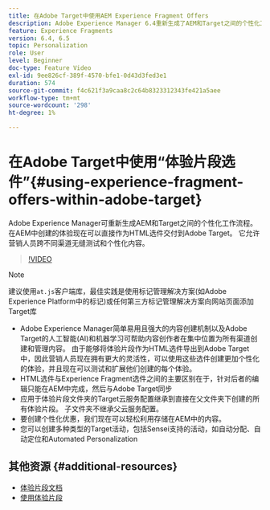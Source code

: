 ```yaml
---
title: 在Adobe Target中使用AEM Experience Fragment Offers
description: Adobe Experience Manager 6.4重新生成了AEM和Target之间的个性化工作流程。 在AEM中创建的体验现在可以直接作为HTML选件交付到Adobe Target。 它允许营销人员跨不同渠道无缝测试和个性化内容。
feature: Experience Fragments
version: 6.4, 6.5
topic: Personalization
role: User
level: Beginner
doc-type: Feature Video
exl-id: 9ee826cf-389f-4570-bfe1-0d43d3fed3e1
duration: 574
source-git-commit: f4c621f3a9caa8c2c64b8323312343fe421a5aee
workflow-type: tm+mt
source-wordcount: '298'
ht-degree: 1%

---
```


# 在Adobe Target中使用“体验片段选件”{#using-experience-fragment-offers-within-adobe-target}

Adobe Experience Manager可重新生成AEM和Target之间的个性化工作流程。 在AEM中创建的体验现在可以直接作为HTML选件交付到Adobe Target。 它允许营销人员跨不同渠道无缝测试和个性化内容。

>[!VIDEO](https://video.tv.adobe.com/v/22383?quality=12&learn=on)

>[!NOTE]
>
>建议使用`at.js`客户端库，最佳实践是使用标记管理解决方案(如Adobe Experience Platform中的标记)或任何第三方标记管理解决方案向网站页面添加Target库


* Adobe Experience Manager简单易用且强大的内容创建机制以及Adobe Target的人工智能(AI)和机器学习可帮助内容创作者在集中位置为所有渠道创建和管理内容。 由于能够将体验片段作为HTML选件导出到Adobe Target中，因此营销人员现在拥有更大的灵活性，可以使用这些选件创建更加个性化的体验，并且现在可以测试和扩展他们创建的每个体验。
* HTML选件与Experience Fragment选件之间的主要区别在于，针对后者的编辑只能在AEM中完成，然后与Adobe Target同步
* 应用于体验片段文件夹的Target云服务配置继承到直接在父文件夹下创建的所有体验片段。 子文件夹不继承父云服务配置。
* 要创建个性化优惠，我们现在可以轻松利用存储在AEM中的内容。
* 您可以创建多种类型的Target活动，包括Sensei支持的活动，如自动分配、自动定位和Automated Personalization

## 其他资源 {#additional-resources}

* [体验片段文档](https://experienceleague.adobe.com/docs/experience-manager-65/authoring/authoring/experience-fragments.html)
* [使用体验片段](/help/sites/experience-fragments/experience-fragments-feature-video-use.md)
